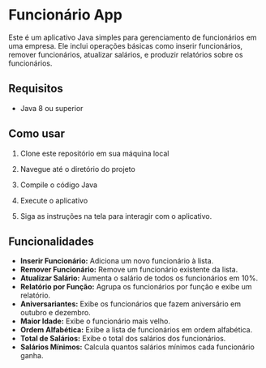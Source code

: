 # Funcionário App

Este é um aplicativo Java simples para gerenciamento de funcionários em uma empresa. Ele inclui operações básicas como inserir funcionários, remover funcionários, atualizar salários, e produzir relatórios sobre os funcionários.

## Requisitos

- Java 8 ou superior

## Como usar

1. Clone este repositório em sua máquina local

2. Navegue até o diretório do projeto

3. Compile o código Java

4. Execute o aplicativo

5. Siga as instruções na tela para interagir com o aplicativo.

## Funcionalidades

- **Inserir Funcionário:** Adiciona um novo funcionário à lista.
- **Remover Funcionário:** Remove um funcionário existente da lista.
- **Atualizar Salário:** Aumenta o salário de todos os funcionários em 10%.
- **Relatório por Função:** Agrupa os funcionários por função e exibe um relatório.
- **Aniversariantes:** Exibe os funcionários que fazem aniversário em outubro e dezembro.
- **Maior Idade:** Exibe o funcionário mais velho.
- **Ordem Alfabética:** Exibe a lista de funcionários em ordem alfabética.
- **Total de Salários:** Exibe o total dos salários dos funcionários.
- **Salários Mínimos:** Calcula quantos salários mínimos cada funcionário ganha.
